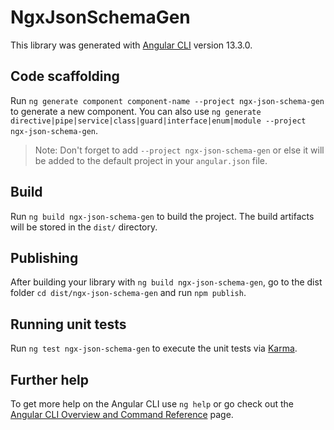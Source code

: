 # NgxJsonSchemaGen

This library was generated with [Angular CLI](https://github.com/angular/angular-cli) version 13.3.0.

## Code scaffolding

Run `ng generate component component-name --project ngx-json-schema-gen` to generate a new component. You can also use `ng generate directive|pipe|service|class|guard|interface|enum|module --project ngx-json-schema-gen`.
> Note: Don't forget to add `--project ngx-json-schema-gen` or else it will be added to the default project in your `angular.json` file. 

## Build

Run `ng build ngx-json-schema-gen` to build the project. The build artifacts will be stored in the `dist/` directory.

## Publishing

After building your library with `ng build ngx-json-schema-gen`, go to the dist folder `cd dist/ngx-json-schema-gen` and run `npm publish`.

## Running unit tests

Run `ng test ngx-json-schema-gen` to execute the unit tests via [Karma](https://karma-runner.github.io).

## Further help

To get more help on the Angular CLI use `ng help` or go check out the [Angular CLI Overview and Command Reference](https://angular.io/cli) page.

